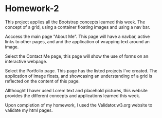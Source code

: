 # Homework-2

This project applies all the Bootstrap concepts learned this week. The concept of a grid, using a container floating images and using a nav bar. 

Acccess the main page "About Me". This page will have a navbar, active links to other pages, and and the application of wrapping text around an image. 

Select the Contact Me page, this page will show the use of forms on an interactive webpage. 

Select the Portfolio page. This page has the listed projects I've created.  The application of image floats, and showcasing an understanding of a grid is reflected on the content of this page. 

Allthought I haver used Lorem text and placehold pictures, this website provides the different concepts and applications learned this week. 

Upon completion of my homework, I used the Validator.w3.org website to validate my html pages. 



